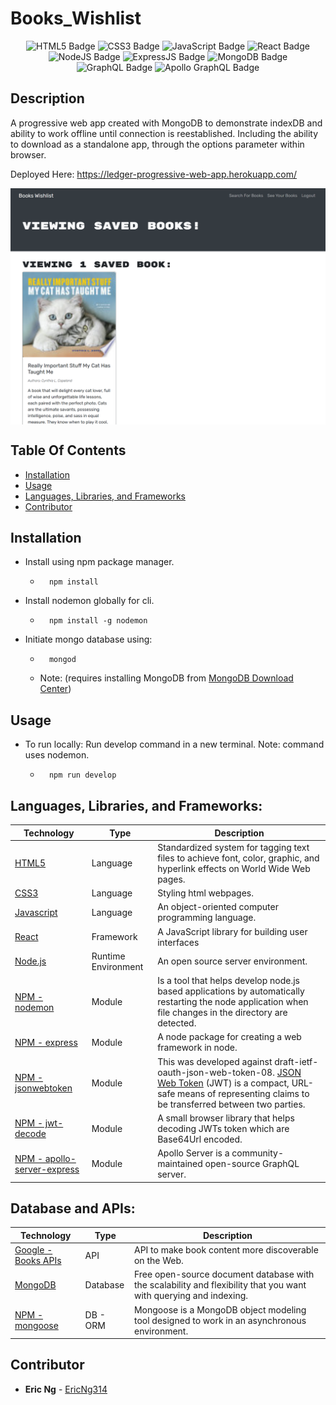 # Books_Wishlist

<div align="center">
  <img src="https://img.shields.io/badge/HTML5-E34F26?style=flat&logo=html5&logoColor=white" alt="HTML5 Badge"/>
  <img src="https://img.shields.io/badge/CSS3-1572B6?style=flat&logo=css3&logoColor=white" alt="CSS3 Badge"/>
 <img src="https://img.shields.io/badge/JavaScript-323330?style=flat&logo=javascript&logoColor=F7DF1E" alt="JavaScript Badge"/>
 <img src="https://img.shields.io/badge/React-20232A?style=flat&logo=react&logoColor=61DAFB" alt="React Badge"/>
 <img src="https://img.shields.io/badge/Node.js-43853D?style=flat&logo=node.js&logoColor=white" alt="NodeJS Badge"/>
 <img src="https://img.shields.io/badge/Express.js-white?style=flat&logo=express&logoColor=black" alt="ExpressJS Badge"/>
 <img src="https://img.shields.io/badge/MongoDB-4EA94B?style=flat&logo=mongodb&logoColor=white" alt="MongoDB Badge"/>
 <img src="https://img.shields.io/badge/GraphQL-171e26?style=flat&logo=GraphQL&logoColor=e10098" alt="GraphQL Badge"/>
 <img src="https://img.shields.io/badge/Apollo%20GraphQL-white?style=flat&logo=ApolloGraphQL&logoColor=311C87" alt="Apollo GraphQL Badge"/>
</div>

## Description
A progressive web app created with MongoDB to demonstrate indexDB and ability to work offline until connection is reestablished. Including the ability to download as a standalone app, through the options parameter within browser.

Deployed Here: https://ledger-progressive-web-app.herokuapp.com/

<div style="display:flex; flex-direction: row;">
 <img src="./assets/site_IMG.png" width="100%" alt="Homepage from Books Wishlist.">
</div>


## Table Of Contents
 - [Installation](#installation) 
 - [Usage](#usage) 
 - [Languages, Libraries, and Frameworks](#languages)
 - [Contributor](#contributor)

## Installation
 - Install using npm package manager. 
    - ```
        npm install
        ``` 
 - Install nodemon globally for cli.
    - ```
        npm install -g nodemon
        ``` 
 - Initiate mongo database using:
    - ```
        mongod
        ``` 
    - Note: (requires installing MongoDB from [MongoDB Download Center](https://www.mongodb.com/download-center/community))

## Usage
 - To run locally: Run develop command in a new terminal. Note: command uses nodemon.
    - ```
        npm run develop
        ``` 

<div id='languages'></div>

## **Languages, Libraries, and Frameworks:**

| Technology | Type | Description |
| ----------- | ----- | -------- |
| [HTML5](https://www.w3.org/TR/html/) | Language | Standardized system for tagging text files to achieve font, color, graphic, and hyperlink effects on World Wide Web pages. |
| [CSS3](https://developer.mozilla.org/en-US/docs/Web/CSS/CSS3) | Language | Styling html webpages. |
| [Javascript](https://www.javascript.com/) | Language | An object-oriented computer programming language. |
| [React](https://reactjs.org/) | Framework | A JavaScript library for building user interfaces |
| [Node.js](https://nodejs.org/en/) | Runtime Environment | An open source server environment. |
| [NPM - nodemon](https://www.npmjs.com/package/nodemon) | Module | Is a tool that helps develop node.js based applications by automatically restarting the node application when file changes in the directory are detected. |
| [NPM - express](https://www.npmjs.com/package/express) | Module | A node package for creating a web framework in node. |
| [NPM - jsonwebtoken](https://www.npmjs.com/package/jsonwebtoken) | Module | This was developed against draft-ietf-oauth-json-web-token-08. [JSON Web Token](https://datatracker.ietf.org/doc/html/rfc7519) (JWT) is a compact, URL-safe means of representing claims to be transferred between two parties. |
| [NPM - jwt-decode](https://www.npmjs.com/package/jwt-decode) | Module | A small browser library that helps decoding JWTs token which are Base64Url encoded. |
| [NPM - apollo-server-express](https://www.npmjs.com/package/apollo-server-express) | Module | Apollo Server is a community-maintained open-source GraphQL server. |


## **Database and APIs:**
| Technology | Type | Description |
| ----------- | ----- | -------- |
| [Google - Books APIs](https://developers.google.com/books) | API | API to make book content more discoverable on the Web. |
| [MongoDB](https://www.mongodb.com/) | Database | Free open-source  document database with the scalability and flexibility that you want with querying and indexing. |
| [NPM - mongoose](https://www.npmjs.com/package/mongoose) | DB - ORM | Mongoose is a MongoDB object modeling tool designed to work in an asynchronous environment. |

## Contributor
 - **Eric Ng**  - [EricNg314](https://github.com/EricNg314) 
